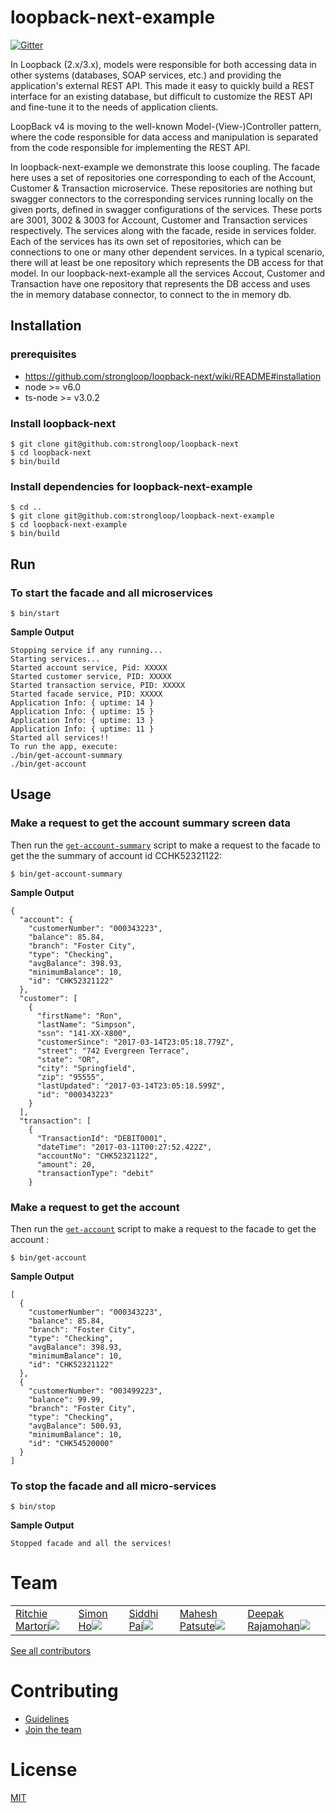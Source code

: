 # loopback-next-example

[![Gitter](https://img.shields.io/gitter/room/nwjs/nw.js.svg)](https://gitter.im/strongloop/loopback)

In Loopback (2.x/3.x), models were responsible for both accessing data in other systems (databases, SOAP services, etc.) and providing the application's external REST API. This made it easy to quickly build a REST interface for an existing database, but difficult to customize the REST API and fine-tune it to the needs of application clients.

LoopBack v4 is moving to the well-known Model-(View-)Controller pattern, where the code responsible for data access and manipulation is separated from the code responsible for implementing the REST API.

In loopback-next-example we demonstrate this loose coupling. The facade here uses a set of repositories one corresponding to each of the Account, Customer & Transaction microservice. These repositories are nothing but swagger connectors to the corresponding services running locally on the given ports, defined in swagger configurations of the services. These ports are 3001, 3002 & 3003 for Account, Customer and Transaction services respectively. The services along with the facade, reside in services folder. Each of the services has its own set of repositories, which can be connections to one or many other dependent services. In a typical scenario, there will at least be one repository which represents the DB access for that model. In our loopback-next-example all the services Accout, Customer and Transaction have one repository that represents the DB access and uses the in memory database connector, to connect to the in memory db.

## Installation

### prerequisites
 - https://github.com/strongloop/loopback-next/wiki/README#installation
 - node >= v6.0
 - ts-node >= v3.0.2

### Install loopback-next
```
$ git clone git@github.com:strongloop/loopback-next
$ cd loopback-next
$ bin/build
```

### Install dependencies for loopback-next-example
```
$ cd ..
$ git clone git@github.com:strongloop/loopback-next-example
$ cd loopback-next-example
$ bin/build
```

## Run

### To start the facade and all microservices

```
$ bin/start
```
**Sample Output**
```
Stopping service if any running...
Starting services...
Started account service, Pid: XXXXX
Started customer service, PID: XXXXX
Started transaction service, PID: XXXXX
Started facade service, PID: XXXXX
Application Info: { uptime: 14 }
Application Info: { uptime: 15 }
Application Info: { uptime: 13 }
Application Info: { uptime: 11 }
Started all services!!
To run the app, execute: 
./bin/get-account-summary
./bin/get-account
```

## Usage

### Make a request to get the account summary screen data

Then run the [`get-account-summary`](https://github.com/strongloop/loopback-next-example/blob/master/bin/get-account-summary#L2)
script to make a request to the facade to get the the summary of account id CCHK52321122:
```
$ bin/get-account-summary
```
**Sample Output**
```
{
  "account": {
    "customerNumber": "000343223",
    "balance": 85.84,
    "branch": "Foster City",
    "type": "Checking",
    "avgBalance": 398.93,
    "minimumBalance": 10,
    "id": "CHK52321122"
  },
  "customer": [
    {
      "firstName": "Ron",
      "lastName": "Simpson",
      "ssn": "141-XX-X800",
      "customerSince": "2017-03-14T23:05:18.779Z",
      "street": "742 Evergreen Terrace",
      "state": "OR",
      "city": "Springfield",
      "zip": "95555",
      "lastUpdated": "2017-03-14T23:05:18.599Z",
      "id": "000343223"
    }
  ],
  "transaction": [
    {
      "TransactionId": "DEBIT0001",
      "dateTime": "2017-03-11T00:27:52.422Z",
      "accountNo": "CHK52321122",
      "amount": 20,
      "transactionType": "debit"
    }
```

### Make a request to get the account

Then run the [`get-account`](https://github.com/strongloop/loopback-next-example/blob/master/bin/get-account#L2)
script to make a request to the facade to get the account :
```
$ bin/get-account
```
**Sample Output**
```
[
  {
    "customerNumber": "000343223",
    "balance": 85.84,
    "branch": "Foster City",
    "type": "Checking",
    "avgBalance": 398.93,
    "minimumBalance": 10,
    "id": "CHK52321122"
  },
  {
    "customerNumber": "003499223",
    "balance": 99.99,
    "branch": "Foster City",
    "type": "Checking",
    "avgBalance": 500.93,
    "minimumBalance": 10,
    "id": "CHK54520000"
  }
]
```

### To stop the facade and all micro-services

```
$ bin/stop
```
**Sample Output**
```
Stopped facade and all the services!
```

# Team

<table>
<tr>
<td><a href="http://github.com/ritch">Ritchie Martori<img src="https://avatars2.githubusercontent.com/u/462228?v=3&s=60"></a></td>
<td><a href="http://github.com/superkhau">Simon Ho<img src="https://avatars1.githubusercontent.com/u/1617364?v=3&s=60"></a></td>
<td><a href="http://github.com/siddhipai">Siddhi Pai<img src="https://avatars0.githubusercontent.com/u/15273582?v=3&u=d53eb3a459e72484c0ffed865c4e41f9ed9b4fdf&s=60"></a></td>
<td><a href="http://github.com/mpatsute">Mahesh Patsute<img src="https://avatars3.githubusercontent.com/u/24725376?v=3&s=60"></a></td>
<td><a href="http://github.com/deepakrkris">Deepak Rajamohan<img src="https://avatars2.githubusercontent.com/u/7688315?v=3&s=60"></a></td>
</tr>
</table>

[See all contributors](https://github.com/strongloop/loopback-next-example/graphs/contributors)

# Contributing

 - [Guidelines]()
 - [Join the team]()

# License

[MIT](https://github.com/strongloop/loopback-next-example/blob/master/LICENSE)
